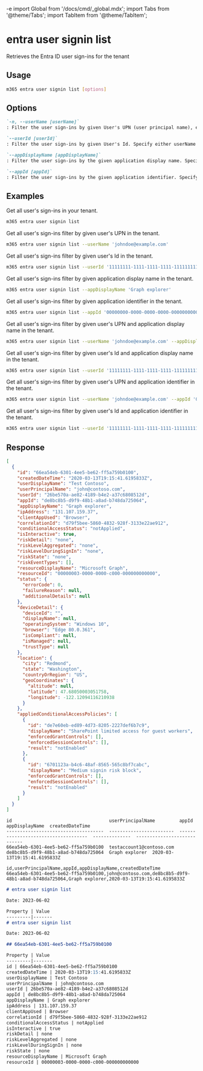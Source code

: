 -e <!-- DISCLAIMER: All secrets, passwords, and sensitive values in this document are examples only and not real credentials. -->
import Global from '/docs/cmd/_global.mdx';
import Tabs from '@theme/Tabs';
import TabItem from '@theme/TabItem';

# entra user signin list

Retrieves the Entra ID user sign-ins for the tenant

## Usage

```sh
m365 entra user signin list [options]
```

## Options

```md definition-list
`-n, --userName [userName]`
: Filter the user sign-ins by given User's UPN (user principal name), eg. `johndoe@example.com`. Specify either userName or userId

`--userId [userId]`
: Filter the user sign-ins by given User's Id. Specify either userName or userId

`--appDisplayName [appDisplayName]`
: Filter the user sign-ins by the given application display name. Specify either appDisplayName or appId

`--appId [appId]`
: Filter the user sign-ins by the given application identifier. Specify either appDisplayName or appId
```

<Global />

## Examples

Get all user's sign-ins in your tenant.

```sh
m365 entra user signin list
```

Get all user's sign-ins filter by given user's UPN in the tenant.

```sh
m365 entra user signin list --userName 'johndoe@example.com'
```

Get all user's sign-ins filter by given user's Id in the tenant.

```sh
m365 entra user signin list --userId '11111111-1111-1111-1111-111111111111'
```

Get all user's sign-ins filter by given application display name in the tenant.

```sh
m365 entra user signin list --appDisplayName 'Graph explorer'
```

Get all user's sign-ins filter by given application identifier in the tenant.

```sh
m365 entra user signin list --appId '00000000-0000-0000-0000-000000000000'
```

Get all user's sign-ins filter by given user's UPN and application display name in the tenant.

```sh
m365 entra user signin list --userName 'johndoe@example.com' --appDisplayName 'Graph explorer'
```

Get all user's sign-ins filter by given user's Id and application display name in the tenant.

```sh
m365 entra user signin list --userId '11111111-1111-1111-1111-111111111111' --appDisplayName 'Graph explorer'
```

Get all user's sign-ins filter by given user's UPN and application identifier in the tenant.

```sh
m365 entra user signin list --userName 'johndoe@example.com' --appId '00000000-0000-0000-0000-000000000000'
```

Get all user's sign-ins filter by given user's Id and application identifier in the tenant.

```sh
m365 entra user signin list --userId '11111111-1111-1111-1111-111111111111' --appId '00000000-0000-0000-0000-000000000000'
```

## Response

<Tabs>
  <TabItem value="JSON">

  ```json
  [
    {
      "id": "66ea54eb-6301-4ee5-be62-ff5a759b0100",
      "createdDateTime": "2020-03-13T19:15:41.6195833Z",
      "userDisplayName": "Test Contoso",
      "userPrincipalName": "john@contoso.com",
      "userId": "26be570a-ae82-4189-b4e2-a37c6808512d",
      "appId": "de8bc8b5-d9f9-48b1-a8ad-b748da725064",
      "appDisplayName": "Graph explorer",
      "ipAddress": "131.107.159.37",
      "clientAppUsed": "Browser",
      "correlationId": "d79f5bee-5860-4832-928f-3133e22ae912",
      "conditionalAccessStatus": "notApplied",
      "isInteractive": true,
      "riskDetail": "none",
      "riskLevelAggregated": "none",
      "riskLevelDuringSignIn": "none",
      "riskState": "none",
      "riskEventTypes": [],
      "resourceDisplayName": "Microsoft Graph",
      "resourceId": "00000003-0000-0000-c000-000000000000",
      "status": {
        "errorCode": 0,
        "failureReason": null,
        "additionalDetails": null
      },
      "deviceDetail": {
        "deviceId": "",
        "displayName": null,
        "operatingSystem": "Windows 10",
        "browser": "Edge 80.0.361",
        "isCompliant": null,
        "isManaged": null,
        "trustType": null
      },
      "location": {
        "city": "Redmond",
        "state": "Washington",
        "countryOrRegion": "US",
        "geoCoordinates": {
          "altitude": null,
          "latitude": 47.68050003051758,
          "longitude": -122.12094116210938
        }
      },
      "appliedConditionalAccessPolicies": [
        {
          "id": "de7e60eb-ed89-4d73-8205-2227def6b7c9",
          "displayName": "SharePoint limited access for guest workers",
          "enforcedGrantControls": [],
          "enforcedSessionControls": [],
          "result": "notEnabled"
        },
        {
          "id": "6701123a-b4c6-48af-8565-565c8bf7cabc",
          "displayName": "Medium signin risk block",
          "enforcedGrantControls": [],
          "enforcedSessionControls": [],
          "result": "notEnabled"
        }
      ]
    }
  ]
  ```

  </TabItem>
  <TabItem value="Text">

  ```text
  id                                    userPrincipalName         appId                                 appDisplayName  createdDateTime
  ------------------------------------  ------------------------  ------------------------------------  --------------  ----------------------------
  66ea54eb-6301-4ee5-be62-ff5a759b0100  testaccount1@contoso.com  de8bc8b5-d9f9-48b1-a8ad-b748da725064  Graph explorer  2020-03-13T19:15:41.6195833Z
  ```

  </TabItem>
  <TabItem value="CSV">

  ```csv
  id,userPrincipalName,appId,appDisplayName,createdDateTime
  66ea54eb-6301-4ee5-be62-ff5a759b0100,john@contoso.com,de8bc8b5-d9f9-48b1-a8ad-b748da725064,Graph explorer,2020-03-13T19:15:41.6195833Z
  ```

  </TabItem>
  <TabItem value="Markdown">

  ```md
  # entra user signin list

  Date: 2023-06-02

  Property | Value
  ---------|-------
  # entra user signin list

  Date: 2023-06-02

  ## 66ea54eb-6301-4ee5-be62-ff5a759b0100

  Property | Value
  ---------|-------
  id | 66ea54eb-6301-4ee5-be62-ff5a759b0100
  createdDateTime | 2020-03-13T19:15:41.6195833Z
  userDisplayName | Test Contoso
  userPrincipalName | john@contoso.com
  userId | 26be570a-ae82-4189-b4e2-a37c6808512d
  appId | de8bc8b5-d9f9-48b1-a8ad-b748da725064
  appDisplayName | Graph explorer
  ipAddress | 131.107.159.37
  clientAppUsed | Browser
  correlationId | d79f5bee-5860-4832-928f-3133e22ae912
  conditionalAccessStatus | notApplied
  isInteractive | true
  riskDetail | none
  riskLevelAggregated | none
  riskLevelDuringSignIn | none
  riskState | none
  resourceDisplayName | Microsoft Graph
  resourceId | 00000003-0000-0000-c000-000000000000
  ```

  </TabItem>
</Tabs>
